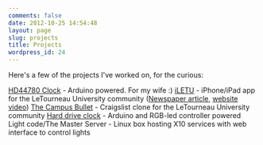```yaml
---
comments: false
date: 2012-10-25 14:54:48
layout: page
slug: projects
title: Projects
wordpress_id: 24
---
```


Here's a few of the projects I've worked on, for the curious:

[HD44780 Clock](https://www.facebook.com/media/set/?set=a.10151969518160478.881366.703125477&type=1&l=c29f4f8aa8) - Arduino powered.  For my wife :)
[iLETU](http://itunes.apple.com/us/app/iletu/id522153564?mt=8) - iPhone/iPad app for the LeTourneau University community ([Newspaper article](http://letuyellowjacket.org/2012/04/04/tech-review-iletu-app/), [website video](http://www.letu.edu/highlights/DustinMasters.html))
[The Campus Bullet](http://campusbullet.net) - Craigslist clone for the LeTourneau University community
[ Hard drive clock](http://www.youtube.com/watch?v=xKsd4JKchQU) - Arduino and RGB-led controller powered
Light code/The Master Server - Linux box hosting X10 services with web interface to control lights
